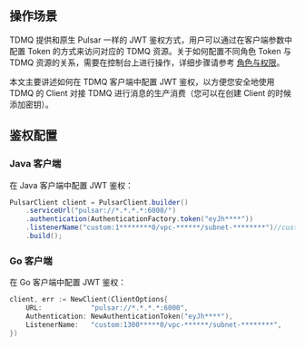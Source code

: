 ## 操作场景
TDMQ 提供和原生 Pulsar 一样的 JWT 鉴权方式，用户可以通过在客户端参数中配置 Token 的方式来访问对应的 TDMQ 资源。关于如何配置不同角色 Token 与 TDMQ 资源的关系，需要在控制台上进行操作，详细步骤请参考 [角色与权限](https://cloud.tencent.com/document/product/1179/47543)。

本文主要讲述如何在 TDMQ 客户端中配置 JWT 鉴权，以方便您安全地使用 TDMQ 的 Client 对接 TDMQ 进行消息的生产消费（您可以在创建 Client 的时候添加密钥）。

## 鉴权配置
### Java 客户端
在 Java 客户端中配置 JWT 鉴权：
```java
PulsarClient client = PulsarClient.builder()
    .serviceUrl("pulsar://*.*.*.*:6000/")
    .authentication(AuthenticationFactory.token("eyJh****"))
    .listenerName("custom:1********0/vpc-******/subnet-********")//custom:+路由ID
    .build();
```

### Go 客户端
在 Go 客户端中配置 JWT 鉴权：
```go
client, err := NewClient(ClientOptions{
    URL:            "pulsar://*.*.*.*:6000",
    Authentication: NewAuthenticationToken("eyJh****"),
    ListenerName:   "custom:1300*****0/vpc-******/subnet-********",
})
```
